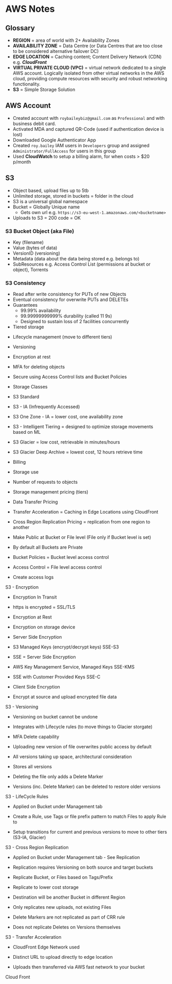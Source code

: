 # AWS Notes

## Glossary

* **REGION** = area of world with 2+ Availability Zones
* **AVAILABILITY ZONE** = Data Centre (or Data Centres that are too close to be considered alternative failover DC)
* **EDGE LOCATION** = Caching content; Content Delivery Network (CDN) e.g. ***CloudFront***
* **VIRTUAL PRIVATE CLOUD (VPC)** = virtual network dedicated to a single AWS account. Logically isolated from other virtual networks in the AWS cloud, providing compute resources with security and robust networking functionality.
* **S3** = Simple Storage Solution

## AWS Account

* Created account with `roybaileybiz@gmail.com` as `Professional` and with business debit card.
* Activated MDA and captured QR-Code (used if authentication device is lost)
* Downloaded Google Authenticator App
* Created `roy.bailey` IAM users in `Developers` group and assigned `Administrator/FullAccess` for users in this group
* Used **CloudWatch** to setup a billing alarm, for when costs > $20 p/month

## S3

* Object based, upload files up to 5tb
* Unlimited storage, stored in buckets = folder in the cloud
* S3 is a universal global namespace
* Bucket = Globally Unique name
  * Gets own url e.g. `https://s3-eu-west-1.amazonaws.com/<bucketname>`
* Uploads to S3 = 200 code = OK

### S3 Bucket Object (aka File)

  * Key (filename)
  * Value (bytes of data)
  * VersionID (versioning)
  * Metadata (data about the data being stored e.g. belongs to)
  * SubResources e.g. Access Control List (permissions at bucket or object), Torrents
 
 ### S3 Consistency

* Read after write consistency for PUTs of new Objects
* Eventual consistency for overwrite PUTs and DELETEs
* Guarantees
  * 99.99% availability
  * 99.99999999999% durability (called 11 9s)
  * Designed to sustain loss of 2 facilities concurrently
* Tiered storage
    
-   Lifecycle management (move to different tiers)
    
-   Versioning
    
-   Encryption at rest
    
-   MFA for deleting objects
    
-   Secure using Access Control lists and Bucket Policies
    
-   Storage Classes
    

-   S3 Standard
    
-   S3 - IA (Infrequently Accessed)
    
-   S3 One Zone - IA = lower cost, one availability zone
    
-   S3 - Intelligent Tiering = designed to optimize storage movements based on ML
    
-   S3 Glacier = low cost, retrievable in minutes/hours
    
-   S3 Glacier Deep Archive = lowest cost, 12 hours retrieve time
    

-   Billing
    

-   Storage use
    
-   Number of requests to objects
    
-   Storage management pricing (tiers)
    
-   Data Transfer Pricing
    
-   Transfer Acceleration = Caching in Edge Locations using CloudFront
    
-   Cross Region Replication Pricing = replication from one region to another
    

-   Make Public at Bucket or File level (File only if Bucket level is set)
    
-   By default all Buckets are Private
    

-   Bucket Policies = Bucket level access control
    
-   Access Control = File level access control
    

-   Create access logs
    

S3 - Encryption

  

-   Encryption In Transit
    

-   https is encrypted = SSL/TLS
    

-   Encryption at Rest
    

-   Encryption on storage device
    

-   Server Side Encryption
    

-   S3 Managed Keys (encrypt/decrypt keys) SSE-S3
    

-   SSE = Server Side Encryption
    

-   AWS Key Management Service, Managed Keys SSE-KMS
    
-   SSE with Customer Provided Keys SSE-C
    

-   Client Side Encryption
    

-   Encrypt at source and upload encrypted file data
    

  

S3 - Versioning

-   Versioning on bucket cannot be undone
    
-   Integrates with Lifecycle rules (to move things to Glacier storgate)
    
-   MFA Delete capability
    
-   Uploading new version of file overwrites public access by default
    
-   All versions taking up space, architectural consideration
    
-   Stores all versions
    
-   Deleting the file only adds a Delete Marker
    
-   Versions (inc. Delete Marker) can be deleted to restore older versions
    

  

S3 - LifeCycle Rules

-   Applied on Bucket under Management tab
    
-   Create a Rule, use Tags or file prefix pattern to match Files to apply Rule to
    
-   Setup transitions for current and previous versions to move to other tiers (S3-IA, Glacier)
    

  

S3 - Cross Region Replication

-   Applied on Bucket under Management tab - See Replication
    
-   Replication requires Versioning on both source and target buckets
    
-   Replicate Bucket, or Files based on Tags/Prefix
    
-   Replicate to lower cost storage
    
-   Destination will be another Bucket in different Region
    
-   Only replicates new uploads, not existing Files
    
-   Delete Markers are not replicated as part of CRR rule
    
-   Does not replicate Deletes on Versions themselves
    

  

S3 - Transfer Acceleration

-   CloudFront Edge Network used
    
-   Distinct URL to upload directly to edge location
    
-   Uploads then transferred via AWS fast network to your bucket
    

Cloud Front
<!--stackedit_data:
eyJoaXN0b3J5IjpbOTk5MzUxNjI4LDE3MDU5MTQzMjMsLTQ4OT
I1MTUwNCwtMTc3MzQ5NDQzMl19
-->